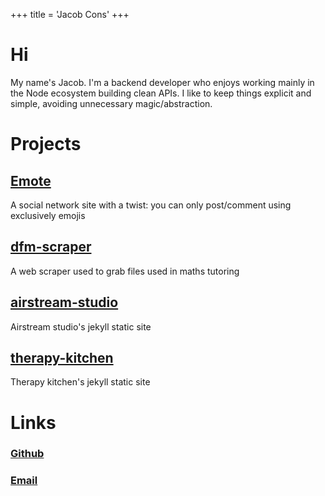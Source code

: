 +++
title = 'Jacob Cons'
+++

# Hi
My name's Jacob. I'm a backend developer who enjoys working mainly in the Node ecosystem building clean APIs.
I like to keep things explicit and simple, avoiding unnecessary magic/abstraction.

# Projects
## <a href="https://github.com/jacobcons/Emote" target="_blank">Emote</a>
A social network site with a twist: you can only post/comment using exclusively emojis

## <a href="https://github.com/jacobcons/dfm-scraper" target="_blank">dfm-scraper</a>
A web scraper used to grab files used in maths tutoring

## <a href="https://github.com/jacobcons/airstream-studio" target="_blank">airstream-studio</a>
Airstream studio's jekyll static site

## <a href="https://github.com/jacobcons/therapy-kitchen" target="_blank">therapy-kitchen</a>
Therapy kitchen's jekyll static site

# Links
### <a href="https://github.com/jacobcons" target="_blank">Github</a>
### [Email](mailto:jacobcons@gmail.com)

